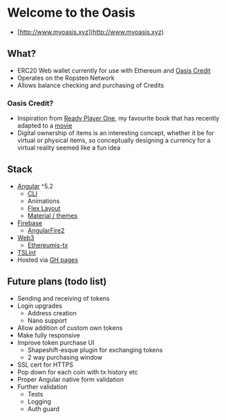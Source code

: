 # Welcome to the Oasis
 - [http://www.myoasis.xyz](http://www.myoasis.xyz)

## What?
 - ERC20 Web wallet currently for use with Ethereum and [Oasis Credit](https://github.com/alsco77/oasis-credit)
 - Operates on the Ropsten Network
 - Allows balance checking and purchasing of Credits
 
### Oasis Credit?
 - Inspiration from [Ready Player One](https://www.goodreads.com/book/show/9969571-ready-player-one), my favourite book that has recently adapted to a [movie](https://www.youtube.com/watch?v=cSp1dM2Vj48)
 - Digital ownership of items is an interesting concept, whether it be for virtual or physical items, so conceptually designing a currency for a virtual reality seemed like a fun idea

## Stack
 - [Angular](https://angular.io/) ^5.2
    - [CLI](https://github.com/angular/angular-cli)
    - Animations
    - [Flex Layout](https://github.com/angular/flex-layout)
    - [Material / themes](https://material.angular.io/)
 - [Firebase](https://firebase.google.com/)
    - [AngularFire2](https://github.com/angular/angularfire2)
 - [Web3](https://github.com/ethereum/web3.js/)
    - [Ethereumjs-tx](https://github.com/ethereumjs/ethereumjs-tx)
 - [TSLint](https://palantir.github.io/tslint/) 
 - Hosted via [GH pages](https://pages.github.com/)


## Future plans (todo list)
 - Sending and receiving of tokens
 - Login upgrades
    - Address creation
    - Nano support
 - Allow addition of custom own tokens
 - Make fully responsive
 - Improve token purchase UI
    - Shapeshift-esque plugin for exchanging tokens
    - 2 way purchasing window
 - SSL cert for HTTPS
 - Pop down for each coin with tx history etc
 - Proper Angular native form validation
 - Further validation
    - Tests
    - Logging
    - Auth guard
